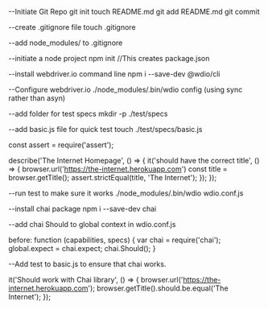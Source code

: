 
--Initiate Git Repo
git init
touch README.md
git add README.md
git commit

--create .gitignore file
touch .gitignore

--add node_modules/ to .gitignore

--initiate a node project
npm init //This creates package.json

--install webdriver.io command line
npm i --save-dev @wdio/cli

--Configure webdriver.io
./node_modules/.bin/wdio config (using sync rather than asyn)

--add folder for test specs
mkdir -p ./test/specs

--add basic.js file for quick test
touch ./test/specs/basic.js

const assert = require('assert');

describe('The Internet Homepage', () => {
    it('should have the correct title', () => {
        browser.url('https://the-internet.herokuapp.com')
        const title = browser.getTitle();
        assert.strictEqual(title, 'The Internet');
    });
});

--run test to make sure it works
./node_modules/.bin/wdio wdio.conf.js

--install chai package
npm i --save-dev chai

--add chai Should to global context in wdio.conf.js

 before: function (capabilities, specs) {
        var chai = require('chai');
        global.expect = chai.expect;
        chai.Should();
    }

--Add test to basic.js to ensure that chai works.

 it('Should work with Chai library', () => {
        browser.url('https://the-internet.herokuapp.com');
        browser.getTitle().should.be.equal('The Internet');
    });



